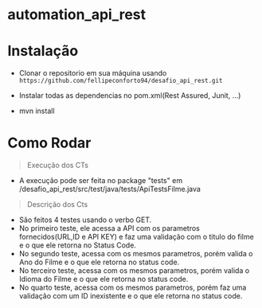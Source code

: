 # automation_api_rest

# Instalação

- Clonar o repositorio em sua máquina usando `https://github.com/fellipeconforto94/desafio_api_rest.git`

- Instalar todas as dependencias no pom.xml(Rest Assured, Junit, ...)

- mvn install

# Como Rodar

> Execução dos CTs
- A execução pode ser feita no package "tests" em /desafio_api_rest/src/test/java/tests/ApiTestsFilme.java

> Descrição dos Cts
- São feitos 4 testes usando o verbo GET.
- No primeiro teste, ele acessa a API com os parametros fornecidos(URL,ID e API KEY) e faz uma validação com o titulo do filme e o que ele retorna no Status Code.
- No segundo teste, acessa com os mesmos parametros, porém valida o Ano do Filme e o que ele retorna no status code.
- No terceiro teste, acessa com os mesmos parametros, porém valida o Idioma do Filme e o que ele retorna no status code.
- No quarto teste, acessa com os mesmos parametros, porém faz uma validação com um ID inexistente e o que ele retorna no status code.

